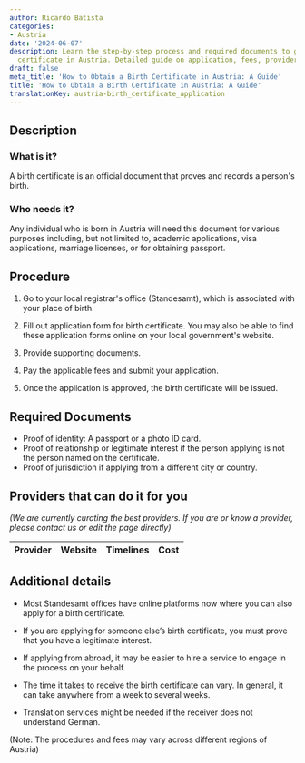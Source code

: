 ```yaml
---
author: Ricardo Batista
categories:
- Austria
date: '2024-06-07'
description: Learn the step-by-step process and required documents to get a birth
  certificate in Austria. Detailed guide on application, fees, providers, and timelines.
draft: false
meta_title: 'How to Obtain a Birth Certificate in Austria: A Guide'
title: 'How to Obtain a Birth Certificate in Austria: A Guide'
translationKey: austria-birth_certificate_application
---
```




## Description
### What is it?
A birth certificate is an official document that proves and records a person's birth. 
### Who needs it?
Any individual who is born in Austria will need this document for various purposes including, but not limited to, academic applications, visa applications, marriage licenses, or for obtaining passport.

## Procedure
1. Go to your local registrar's office (Standesamt), which is associated with your place of birth.
   
2. Fill out application form for birth certificate. You may also be able to find these application forms online on your local government's website.

3. Provide supporting documents.

4. Pay the applicable fees and submit your application. 

5. Once the application is approved, the birth certificate will be issued.

## Required Documents
- Proof of identity: A passport or a photo ID card.
- Proof of relationship or legitimate interest if the person applying is not the person named on the certificate.
- Proof of jurisdiction if applying from a different city or country.

## Providers that can do it for you

_(We are currently curating the best providers. If you are or know a provider, please contact us or edit the page directly)_

| Provider        |     Website     |     Timelines    |       Cost      |
| --------------- | --------------- |  :-------------: | :-------------: |

## Additional details
- Most Standesamt offices have online platforms now where you can also apply for a birth certificate.
  
- If you are applying for someone else’s birth certificate, you must prove that you have a legitimate interest.
  
- If applying from abroad, it may be easier to hire a service to engage in the process on your behalf. 

- The time it takes to receive the birth certificate can vary. In general, it can take anywhere from a week to several weeks. 

- Translation services might be needed if the receiver does not understand German.

(Note: The procedures and fees may vary across different regions of Austria)